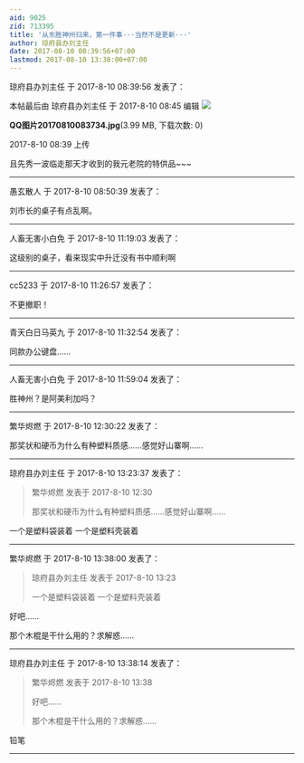 ```yaml
---
aid: 9025
zid: 713395
title: '从东胜神州归来，第一件事···当然不是更新···'
author: 琼府县办刘主任
date: 2017-08-10 08:39:56+07:00
lastmod: 2017-08-10 13:38:00+07:00
---
```


琼府县办刘主任 于 2017-8-10 08:39:56 发表了：

本帖最后由 琼府县办刘主任 于 2017-8-10 08:45 编辑 ![](https://cdn.jsdelivr.net/gh/lzjluzijie/beichao@main/static/img/083911eoyb3pa60ka39ljb.jpg)



**QQ图片20170810083734.jpg**(3.99 MB, 下载次数: 0)



2017-8-10 08:39 上传



且先秀一波临走那天才收到的我元老院的特供品~~~

---------

愚玄散人 于 2017-8-10 08:50:39 发表了：

刘市长的桌子有点乱啊。

---------

人畜无害小白免 于 2017-8-10 11:19:03 发表了：

这级别的桌子，看来现实中升迁没有书中顺利啊

---------

cc5233 于 2017-8-10 11:26:57 发表了：

不更撤职！

---------

青天白日马英九 于 2017-8-10 11:32:54 发表了：

同款办公键盘……

---------

人畜无害小白免 于 2017-8-10 11:59:04 发表了：

胜神州？是阿美利加吗？

---------

繁华烬燃 于 2017-8-10 12:30:22 发表了：

那奖状和硬币为什么有种塑料质感……感觉好山寨啊……

---------

琼府县办刘主任 于 2017-8-10 13:23:37 发表了：

> 繁华烬燃 发表于 2017-8-10 12:30
> 
> 那奖状和硬币为什么有种塑料质感……感觉好山寨啊……



一个是塑料袋装着 一个是塑料壳装着

---------

繁华烬燃 于 2017-8-10 13:38:00 发表了：

> 琼府县办刘主任 发表于 2017-8-10 13:23
> 
> 一个是塑料袋装着 一个是塑料壳装着



好吧……

那个木棍是干什么用的？求解惑……

---------

琼府县办刘主任 于 2017-8-10 13:38:14 发表了：

> 繁华烬燃 发表于 2017-8-10 13:38
> 
> 好吧……
> 
> 那个木棍是干什么用的？求解惑……



铅笔

---------

